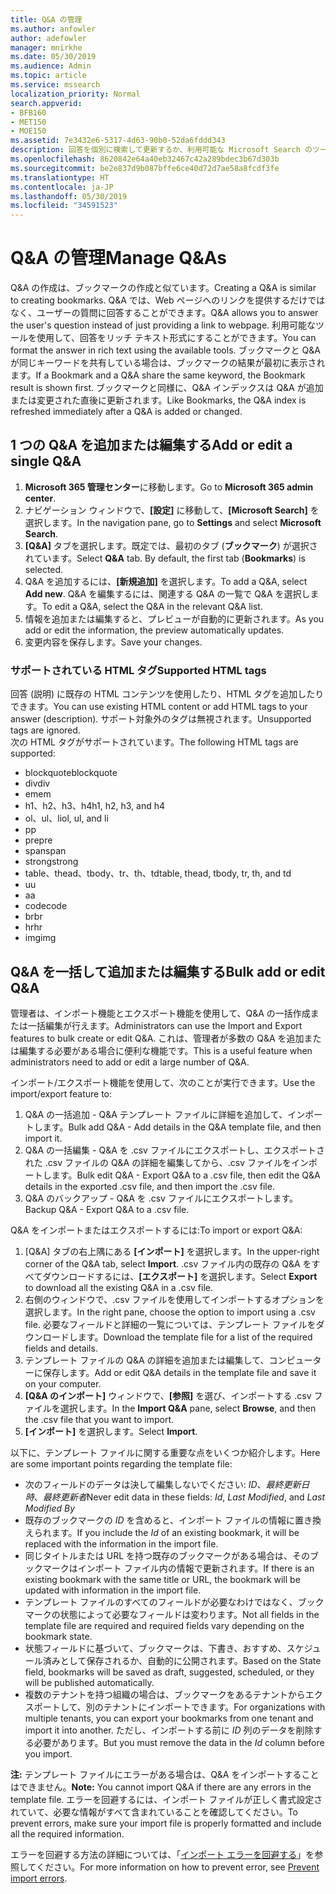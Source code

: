 ```yaml
---
title: Q&A の管理
ms.author: anfowler
author: adefowler
manager: mnirkhe
ms.date: 05/30/2019
ms.audience: Admin
ms.topic: article
ms.service: mssearch
localization_priority: Normal
search.appverid:
- BFB160
- MET150
- MOE150
ms.assetid: 7e3432e6-5317-4d63-90b0-52da6fddd343
description: 回答を個別に検索して更新するか、利用可能な Microsoft Search のツールを使用して一括ですべての回答を編集します
ms.openlocfilehash: 8620842e64a40eb32467c42a289bdec3b67d303b
ms.sourcegitcommit: be2e837d9b087bffe6ce40d72d7ae58a8fcdf3fe
ms.translationtype: HT
ms.contentlocale: ja-JP
ms.lasthandoff: 05/30/2019
ms.locfileid: "34591523"
---
```

# <a name="manage-qas"></a><span data-ttu-id="245be-103">Q&A の管理</span><span class="sxs-lookup"><span data-stu-id="245be-103">Manage Q&As</span></span>

<span data-ttu-id="245be-104">Q&A の作成は、ブックマークの作成と似ています。</span><span class="sxs-lookup"><span data-stu-id="245be-104">Creating a Q&A is similar to creating bookmarks.</span></span> <span data-ttu-id="245be-105">Q&A では、Web ページへのリンクを提供するだけではなく、ユーザーの質問に回答することができます。</span><span class="sxs-lookup"><span data-stu-id="245be-105">Q&A allows you to answer the user's question instead of just providing a link to webpage.</span></span> <span data-ttu-id="245be-106">利用可能なツールを使用して、回答をリッチ テキスト形式にすることができます。</span><span class="sxs-lookup"><span data-stu-id="245be-106">You can format the answer in rich text using the available tools.</span></span> <span data-ttu-id="245be-107">ブックマークと Q&A が同じキーワードを共有している場合は、ブックマークの結果が最初に表示されます。</span><span class="sxs-lookup"><span data-stu-id="245be-107">If a Bookmark and a Q&A share the same keyword, the Bookmark result is shown first.</span></span> <span data-ttu-id="245be-108">ブックマークと同様に、Q&A インデックスは Q&A が追加または変更された直後に更新されます。</span><span class="sxs-lookup"><span data-stu-id="245be-108">Like Bookmarks, the Q&A index is refreshed immediately after a Q&A is added or changed.</span></span> 

## <a name="add-or-edit-a-single-qa"></a><span data-ttu-id="245be-109">1 つの Q&A を追加または編集する</span><span class="sxs-lookup"><span data-stu-id="245be-109">Add or edit a single Q&A</span></span>
1. <span data-ttu-id="245be-110">**Microsoft 365 管理センター**に移動します。</span><span class="sxs-lookup"><span data-stu-id="245be-110">Go to **Microsoft 365 admin center**.</span></span>
1. <span data-ttu-id="245be-111">ナビゲーション ウィンドウで、**[設定]** に移動して、**[Microsoft Search]** を選択します。</span><span class="sxs-lookup"><span data-stu-id="245be-111">In the navigation pane, go to **Settings** and select **Microsoft Search**.</span></span>
1. <span data-ttu-id="245be-112">**[Q&A]** タブを選択します。既定では、最初のタブ (**ブックマーク**) が選択されています。</span><span class="sxs-lookup"><span data-stu-id="245be-112">Select **Q&A** tab. By default, the first tab (**Bookmarks**) is selected.</span></span>
1. <span data-ttu-id="245be-113">Q&A を追加するには、**[新規追加]** を選択します。</span><span class="sxs-lookup"><span data-stu-id="245be-113">To add a Q&A, select **Add new**.</span></span>
<span data-ttu-id="245be-114">Q&A を編集するには、関連する Q&A の一覧で Q&A を選択します。</span><span class="sxs-lookup"><span data-stu-id="245be-114">To edit a Q&A, select the Q&A in the relevant Q&A list.</span></span>
1. <span data-ttu-id="245be-115">情報を追加または編集すると、プレビューが自動的に更新されます。</span><span class="sxs-lookup"><span data-stu-id="245be-115">As you add or edit the information, the preview automatically updates.</span></span>
1. <span data-ttu-id="245be-116">変更内容を保存します。</span><span class="sxs-lookup"><span data-stu-id="245be-116">Save your changes.</span></span>

### <a name="supported-html-tags"></a><span data-ttu-id="245be-117">サポートされている HTML タグ</span><span class="sxs-lookup"><span data-stu-id="245be-117">Supported HTML tags</span></span>
<span data-ttu-id="245be-118">回答 (説明) に既存の HTML コンテンツを使用したり、HTML タグを追加したりできます。</span><span class="sxs-lookup"><span data-stu-id="245be-118">You can use existing HTML content or add HTML tags to your answer (description).</span></span> <span data-ttu-id="245be-119">サポート対象外のタグは無視されます。</span><span class="sxs-lookup"><span data-stu-id="245be-119">Unsupported tags are ignored.</span></span>  
<span data-ttu-id="245be-120">次の HTML タグがサポートされています。</span><span class="sxs-lookup"><span data-stu-id="245be-120">The following HTML tags are supported:</span></span>
- <span data-ttu-id="245be-121">blockquote</span><span class="sxs-lookup"><span data-stu-id="245be-121">blockquote</span></span>
- <span data-ttu-id="245be-122">div</span><span class="sxs-lookup"><span data-stu-id="245be-122">div</span></span>
- <span data-ttu-id="245be-123">em</span><span class="sxs-lookup"><span data-stu-id="245be-123">em</span></span>
- <span data-ttu-id="245be-124">h1、h2、h3、h4</span><span class="sxs-lookup"><span data-stu-id="245be-124">h1, h2, h3, and h4</span></span>
- <span data-ttu-id="245be-125">ol、ul、li</span><span class="sxs-lookup"><span data-stu-id="245be-125">ol, ul, and li</span></span>
- <span data-ttu-id="245be-126">p</span><span class="sxs-lookup"><span data-stu-id="245be-126">p</span></span>
- <span data-ttu-id="245be-127">pre</span><span class="sxs-lookup"><span data-stu-id="245be-127">pre</span></span>
- <span data-ttu-id="245be-128">span</span><span class="sxs-lookup"><span data-stu-id="245be-128">span</span></span>
- <span data-ttu-id="245be-129">strong</span><span class="sxs-lookup"><span data-stu-id="245be-129">strong</span></span>
- <span data-ttu-id="245be-130">table、thead、tbody、tr、th、td</span><span class="sxs-lookup"><span data-stu-id="245be-130">table, thead, tbody, tr, th, and td</span></span>
- <span data-ttu-id="245be-131">u</span><span class="sxs-lookup"><span data-stu-id="245be-131">u</span></span>
- <span data-ttu-id="245be-132">a</span><span class="sxs-lookup"><span data-stu-id="245be-132">a</span></span>
- <span data-ttu-id="245be-133">code</span><span class="sxs-lookup"><span data-stu-id="245be-133">code</span></span>
- <span data-ttu-id="245be-134">br</span><span class="sxs-lookup"><span data-stu-id="245be-134">br</span></span>
- <span data-ttu-id="245be-135">hr</span><span class="sxs-lookup"><span data-stu-id="245be-135">hr</span></span>
- <span data-ttu-id="245be-136">img</span><span class="sxs-lookup"><span data-stu-id="245be-136">img</span></span>

## <a name="bulk-add-or-edit-qas"></a><span data-ttu-id="245be-137">Q&A を一括して追加または編集する</span><span class="sxs-lookup"><span data-stu-id="245be-137">Bulk add or edit Q&A</span></span>
<span data-ttu-id="245be-138">管理者は、インポート機能とエクスポート機能を使用して、Q&A の一括作成または一括編集が行えます。</span><span class="sxs-lookup"><span data-stu-id="245be-138">Administrators can use the Import and Export features to bulk create or edit Q&A.</span></span> <span data-ttu-id="245be-139">これは、管理者が多数の Q&A を追加または編集する必要がある場合に便利な機能です。</span><span class="sxs-lookup"><span data-stu-id="245be-139">This is a useful feature when administrators need to add or edit a large number of Q&A.</span></span> 

<span data-ttu-id="245be-140">インポート/エクスポート機能を使用して、次のことが実行できます。</span><span class="sxs-lookup"><span data-stu-id="245be-140">Use the import/export feature to:</span></span>
1. <span data-ttu-id="245be-141">Q&A の一括追加 - Q&A テンプレート ファイルに詳細を追加して、インポートします。</span><span class="sxs-lookup"><span data-stu-id="245be-141">Bulk add Q&A - Add details in the Q&A template file, and then import it.</span></span>
1. <span data-ttu-id="245be-142">Q&A の一括編集 - Q&A を .csv ファイルにエクスポートし、エクスポートされた .csv ファイルの Q&A の詳細を編集してから、.csv ファイルをインポートします。</span><span class="sxs-lookup"><span data-stu-id="245be-142">Bulk edit Q&A - Export Q&A to a .csv file, then edit the Q&A details in the exported .csv file, and then import the .csv file.</span></span>
1. <span data-ttu-id="245be-143">Q&A のバックアップ - Q&A を .csv ファイルにエクスポートします。</span><span class="sxs-lookup"><span data-stu-id="245be-143">Backup Q&A - Export Q&A to a .csv file.</span></span>

<span data-ttu-id="245be-144">Q&A をインポートまたはエクスポートするには:</span><span class="sxs-lookup"><span data-stu-id="245be-144">To import or export Q&A:</span></span>
1. <span data-ttu-id="245be-145">[Q&A] タブの右上隅にある **[インポート]** を選択します。</span><span class="sxs-lookup"><span data-stu-id="245be-145">In the upper-right corner of the Q&A tab, select **Import**.</span></span> <span data-ttu-id="245be-146">.csv ファイル内の既存の Q&A をすべてダウンロードするには、**[エクスポート]** を選択します。</span><span class="sxs-lookup"><span data-stu-id="245be-146">Select **Export** to download all the existing Q&A in a .csv file.</span></span>
1. <span data-ttu-id="245be-147">右側のウィンドウで、.csv ファイルを使用してインポートするオプションを選択します。</span><span class="sxs-lookup"><span data-stu-id="245be-147">In the right pane, choose the option to import using a .csv file.</span></span>
<span data-ttu-id="245be-148">必要なフィールドと詳細の一覧については、テンプレート ファイルをダウンロードします。</span><span class="sxs-lookup"><span data-stu-id="245be-148">Download the template file for a list of the required fields and details.</span></span> 
1. <span data-ttu-id="245be-149">テンプレート ファイルの Q&A の詳細を追加または編集して、コンピューターに保存します。</span><span class="sxs-lookup"><span data-stu-id="245be-149">Add or edit Q&A details in the template file and save it on your computer.</span></span> 
1. <span data-ttu-id="245be-150">**[Q&A のインポート]** ウィンドウで、**[参照]** を選び、インポートする .csv ファイルを選択します。</span><span class="sxs-lookup"><span data-stu-id="245be-150">In the **Import Q&A** pane, select **Browse**, and then the .csv file that you want to import.</span></span>
1. <span data-ttu-id="245be-151">**[インポート]** を選択します。</span><span class="sxs-lookup"><span data-stu-id="245be-151">Select **Import**.</span></span>

<span data-ttu-id="245be-152">以下に、テンプレート ファイルに関する重要な点をいくつか紹介します。</span><span class="sxs-lookup"><span data-stu-id="245be-152">Here are some important points regarding the template file:</span></span>
- <span data-ttu-id="245be-153">次のフィールドのデータは決して編集しないでください: *ID*、*最終更新日時*、*最終更新者*</span><span class="sxs-lookup"><span data-stu-id="245be-153">Never edit data in these fields: *Id*, *Last Modified*, and *Last Modified By*</span></span>
- <span data-ttu-id="245be-154">既存のブックマークの *ID* を含めると、インポート ファイルの情報に置き換えられます。</span><span class="sxs-lookup"><span data-stu-id="245be-154">If you include the *Id* of an existing bookmark, it will be replaced with the information in the import file.</span></span>
- <span data-ttu-id="245be-155">同じタイトルまたは URL を持つ既存のブックマークがある場合は、そのブックマークはインポート ファイル内の情報で更新されます。</span><span class="sxs-lookup"><span data-stu-id="245be-155">If there is an existing bookmark with the same title or URL, the bookmark will be updated with information in the import file.</span></span>
- <span data-ttu-id="245be-156">テンプレート ファイルのすべてのフィールドが必要なわけではなく、ブックマークの状態によって必要なフィールドは変わります。</span><span class="sxs-lookup"><span data-stu-id="245be-156">Not all fields in the template file are required and required fields vary depending on the bookmark state.</span></span>
- <span data-ttu-id="245be-157">状態フィールドに基づいて、ブックマークは、下書き、おすすめ、スケジュール済みとして保存されるか、自動的に公開されます。</span><span class="sxs-lookup"><span data-stu-id="245be-157">Based on the State field, bookmarks will be saved as draft, suggested, scheduled, or they will be published automatically.</span></span>
- <span data-ttu-id="245be-158">複数のテナントを持つ組織の場合は、ブックマークをあるテナントからエクスポートして、別のテナントにインポートできます。</span><span class="sxs-lookup"><span data-stu-id="245be-158">For organizations with multiple tenants, you can export your bookmarks from one tenant and import it into another.</span></span> <span data-ttu-id="245be-159">ただし、インポートする前に *ID* 列のデータを削除する必要があります。</span><span class="sxs-lookup"><span data-stu-id="245be-159">But you must remove the data in the *Id* column before you import.</span></span>

<span data-ttu-id="245be-160">**注:** テンプレート ファイルにエラーがある場合は、Q&A をインポートすることはできません。</span><span class="sxs-lookup"><span data-stu-id="245be-160">**Note:** You cannot import Q&A if there are any errors in the template file.</span></span> <span data-ttu-id="245be-161">エラーを回避するには、インポート ファイルが正しく書式設定されていて、必要な情報がすべて含まれていることを確認してください。</span><span class="sxs-lookup"><span data-stu-id="245be-161">To prevent errors, make sure your import file is properly formatted and include all the required information.</span></span> 

<span data-ttu-id="245be-162">エラーを回避する方法の詳細については、「[インポート エラーを回避する](manage-bookmarks.md#prevent-import-errors)」を参照してください。</span><span class="sxs-lookup"><span data-stu-id="245be-162">For more information on how to prevent error, see [Prevent import errors](manage-bookmarks.md#prevent-import-errors).</span></span>